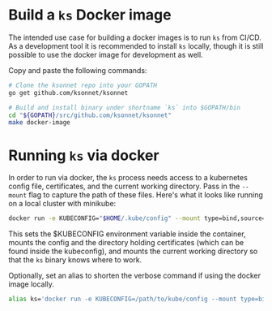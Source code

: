 # Build a `ks` Docker image

The intended use case for building a docker images is to run `ks` from CI/CD. As a development tool it is recommended to install `ks` locally, though it is still possible to use the docker image for development as well.

Copy and paste the following commands:
```bash
# Clone the ksonnet repo into your GOPATH
go get github.com/ksonnet/ksonnet

# Build and install binary under shortname `ks` into $GOPATH/bin
cd "${GOPATH}/src/github.com/ksonnet/ksonnet"
make docker-image
```

# Running `ks` via docker

In order to run via docker, the `ks` process needs access to a kubernetes config file, certificates, and the current working directory. Pass in the `--mount` flag to capture the path of these files. Here's what it looks like running on a local cluster with minikube:

```bash
docker run -e KUBECONFIG="$HOME/.kube/config" --mount type=bind,source="$HOME/.kube/config",target="$HOME/.kube/config" --mount type=bind,source="$HOME/.minikube",target="$HOME/.minikube" --mount type=bind,source="$(pwd)",target="$(pwd)" --network host -w "$(pwd)" ks:v0.12.0 --help
```

This sets the $KUBECONFIG environment variable inside the container, mounts the config and the directory holding certificates (which can be found inside the kubeconfig), and mounts the current working directory so that the `ks` binary knows where to work.

Optionally, set an alias to shorten the verbose command if using the docker image locally.

```bash
alias ks='docker run -e KUBECONFIG=/path/to/kube/config --mount type=bind,source=/path/to/kube/config,target=/path/to/kube/config --mount type=bind,source=/path/to/cert/dir,target=/path/to/cert/dir --mount type=bind,source="$(pwd)",target="$(pwd)" --network host -w "$(pwd)" ks:v0.12.0'
```
